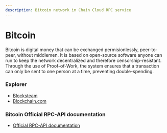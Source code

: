 ```yaml
---
description: Bitcoin network in Chain Cloud RPC service
---
```


# Bitcoin

Bitcoin is digital money that can be exchanged permisionlessly, peer-to-peer, without middlemen. It is based on open-source software anyone can run to keep the network decentralized and therefore censorship-resistant. Through the use of Proof-of-Work, the system ensures that a transaction can only be sent to one person at a time, preventing double-spending.

### Explorer[​](https://docs.chain.com/docs/cloud/supported-chains/bitcoin/#explorer) <a href="#explorer" id="explorer"></a>

* [Blocksteam](https://blockstream.info/)
* [Blockchain.com](https://www.blockchain.com/ro/explorer)

### Bitcoin Official RPC-API documentation[​](https://docs.chain.com/docs/cloud/supported-chains/bitcoin/#bitcoin-official-rpc-api-documentation) <a href="#bitcoin-official-rpc-api-documentation" id="bitcoin-official-rpc-api-documentation"></a>

* [Official RPC-API documentation](https://developer.bitcoin.org/reference/rpc/index.html)